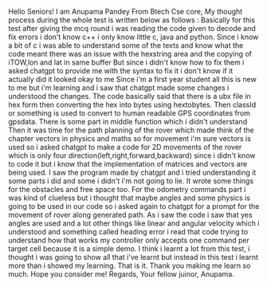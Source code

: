 Hello Seniors! I am Anupama Pandey From Btech Cse core, My thought process during the whole test is written below as follows :
Basically for this test  after giving the mcq round i was reading the code given to decode and fix errors i don't know c++ i only know little c, java and python.
Since i know a bit of c i was able to understand some of the texts and know what the code meant 
there was an issue with the hexstring area and the copying of iTOW,lon and lat in same buffer 
But since i didn't know how to fix them i asked chatgpt to provide me with the syntax to fix it i don't know if it actually did it looked okay to me
Since i'm a first year student all this is new to me but i'm learning and i saw that chatgpt made some changes i understood the changes. The code basically said that there is a ubx file in hex form then converting the hex into bytes using hextobytes. Then classId or something is used to convert  to human readable GPS coordinates from gpsdata. There is some part in middle function which i didn't understand
Then it was time for the path planning of the rover which made think of the chapter vectors in physics and maths so for movement i'm sure vectors is used so i asked chatgpt to make a code for 2D movements of the rover which is only four direction(left,right,forward,backward) since i didn't know to code it but i know that the implementation of matrices and vectors are being used. I saw the program made by chatgpt and i tried understanding it some parts i did and some i didn't i'm not going to lie. It wrote some things for the obstacles and free space too.
For the odometry commands part i was kind of clueless but i thought that maybe angles and some physics is going to be used in our code so i asked again to chatgpt for a prompt for the movement of rover along generated path. As i saw the code i saw that yes angles are used and a lot other things like linear and angular velocity which i understood and something called heading error i read that code trying to understand how that works my controller only accepts one command per target cell because it is a simple demo. I think i learnt a lot from this test, i thought i was going to show all that i've learnt but instead in this test i learnt more than i showed my learning. 
That is it. Thank you making me learn so much.
Hope you consider me!
Regards,
Your fellow juinor,
Anupama.
